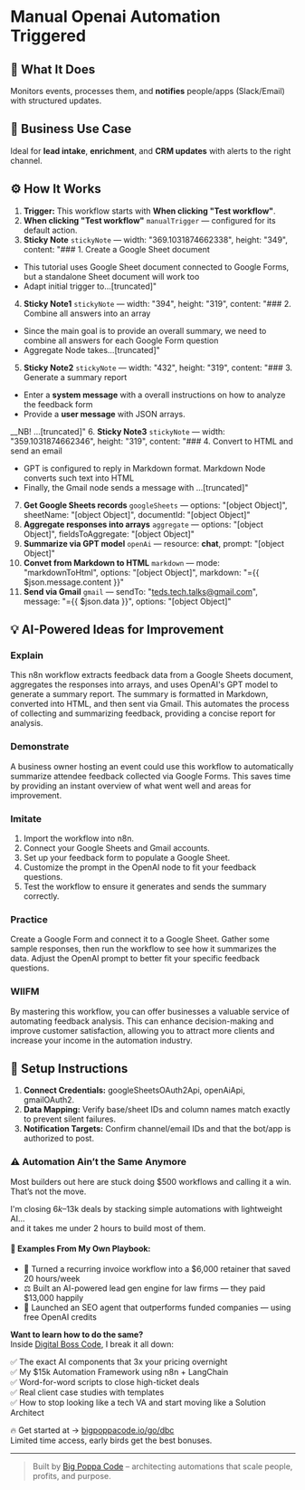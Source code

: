 # Manual Openai Automation Triggered
  ## 🚀 What It Does
  Monitors events, processes them, and **notifies** people/apps (Slack/Email) with structured updates.
  
  ## 💼 Business Use Case
  Ideal for **lead intake**, **enrichment**, and **CRM updates** with alerts to the right channel.
  
  ## ⚙️ How It Works
  1. **Trigger:** This workflow starts with **When clicking "Test workflow"**.
  2. **When clicking "Test workflow"** `manualTrigger` — configured for its default action.
3. **Sticky Note** `stickyNote` — width: "369.1031874662338", height: "349", content: "### 1. Create a Google Sheet document
* This tutorial uses Google Sheet document connected to Google Forms, but a standalone Sheet document will work too
* Adapt initial trigger to…[truncated]"
4. **Sticky Note1** `stickyNote` — width: "394", height: "319", content: "### 2. Combine all answers into an array
* Since the main goal is to provide an overall summary, we need to combine all answers for each Google Form question
* Aggregate Node takes…[truncated]"
5. **Sticky Note2** `stickyNote` — width: "432", height: "319", content: "### 3. Generate a summary report
* Enter a __system message__ with a overall instructions on how to analyze the feedback form
* Provide a __user message__ with JSON arrays.

__NB! …[truncated]"
6. **Sticky Note3** `stickyNote` — width: "359.1031874662346", height: "319", content: "### 4. Convert to HTML and send an email
* GPT is configured to reply in Markdown format. Markdown Node converts such text into HTML
* Finally, the Gmail node sends a message with …[truncated]"
7. **Get Google Sheets records** `googleSheets` — options: "[object Object]", sheetName: "[object Object]", documentId: "[object Object]"
8. **Aggregate responses into arrays** `aggregate` — options: "[object Object]", fieldsToAggregate: "[object Object]"
9. **Summarize via GPT model** `openAi` — resource: **chat**, prompt: "[object Object]"
10. **Convet from Markdown to HTML** `markdown` — mode: "markdownToHtml", options: "[object Object]", markdown: "={{ $json.message.content }}"
11. **Send via Gmail** `gmail` — sendTo: "teds.tech.talks@gmail.com", message: "={{ $json.data }}", options: "[object Object]"
  
  ## 💡 AI-Powered Ideas for Improvement
  ### Explain
This n8n workflow extracts feedback data from a Google Sheets document, aggregates the responses into arrays, and uses OpenAI's GPT model to generate a summary report. The summary is formatted in Markdown, converted into HTML, and then sent via Gmail. This automates the process of collecting and summarizing feedback, providing a concise report for analysis.

### Demonstrate
A business owner hosting an event could use this workflow to automatically summarize attendee feedback collected via Google Forms. This saves time by providing an instant overview of what went well and areas for improvement.

### Imitate
1. Import the workflow into n8n.
2. Connect your Google Sheets and Gmail accounts.
3. Set up your feedback form to populate a Google Sheet.
4. Customize the prompt in the OpenAI node to fit your feedback questions.
5. Test the workflow to ensure it generates and sends the summary correctly.

### Practice
Create a Google Form and connect it to a Google Sheet. Gather some sample responses, then run the workflow to see how it summarizes the data. Adjust the OpenAI prompt to better fit your specific feedback questions.

### WIIFM
By mastering this workflow, you can offer businesses a valuable service of automating feedback analysis. This can enhance decision-making and improve customer satisfaction, allowing you to attract more clients and increase your income in the automation industry.
  
  ## 🔧 Setup Instructions
  1. **Connect Credentials:** googleSheetsOAuth2Api, openAiApi, gmailOAuth2.
2. **Data Mapping:** Verify base/sheet IDs and column names match exactly to prevent silent failures.
3. **Notification Targets:** Confirm channel/email IDs and that the bot/app is authorized to post.
  
### ⚠️ Automation Ain’t the Same Anymore

Most builders out here are stuck doing $500 workflows and calling it a win.  
That’s not the move.  

I'm closing $6k–$13k deals by stacking simple automations with lightweight AI...  
and it takes me under 2 hours to build most of them.

#### 🧠 Examples From My Own Playbook:
- 🔁 Turned a recurring invoice workflow into a $6,000 retainer that saved 20 hours/week  
- ⚖️ Built an AI-powered lead gen engine for law firms — they paid $13,000 happily  
- 🚀 Launched an SEO agent that outperforms funded companies — using free OpenAI credits  

**Want to learn how to do the same?**  
Inside [Digital Boss Code](https://bigpoppacode.io/go/dbc), I break it all down:

✅ The exact AI components that 3x your pricing overnight  
✅ My $15k Automation Framework using n8n + LangChain  
✅ Word-for-word scripts to close high-ticket deals  
✅ Real client case studies with templates  
✅ How to stop looking like a tech VA and start moving like a Solution Architect  

🔥 Get started at → [bigpoppacode.io/go/dbc](https://bigpoppacode.io/go/dbc)  
Limited time access, early birds get the best bonuses.

---
> Built by [Big Poppa Code](https://bigpoppacode.io) – architecting automations that scale people, profits, and purpose.
  